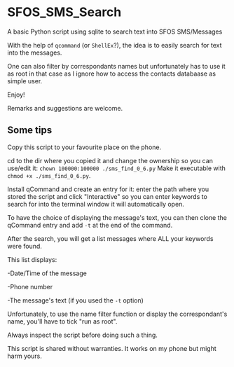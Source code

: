 # SFOS_SMS_Search
A basic Python script using sqlite to search text into SFOS SMS/Messages

With the help of ```qcommand``` (or ```ShellEx```?), the idea is to easily search for text into the messages.

One can also filter by correspondants names but unfortunately has to use it as root in that case as I ignore how to access the contacts databaase as simple user.

Enjoy!

Remarks and suggestions are welcome.


## Some tips
Copy this script to your favourite place on the phone.

cd to the dir where you copied it and change the ownership so you can use/edit it: ```chown 100000:100000 ./sms_find_0_6.py```
Make it executable with ```chmod +x ./sms_find_0_6.py```.

Install qCommand and create an entry for it: enter the path where you stored the script and click "Interactive" so you can enter keywords to search for into the terminal window it will automatically open.

To have the choice of displaying the message's text, you can then clone the qCommand entry and add ```-t``` at the end of the command. 



After the search, you will get a list messages where ALL your keywords were found.

This list displays:

-Date/Time of the message

-Phone number

-The message's text (if you used the ```-t``` option)

Unfortunately, to use the name filter function or display the correspondant's name, you'll have to tick "run as root". 

Always inspect the script before doing such a thing.

This script is shared without warranties. It works on my phone but might harm yours.
